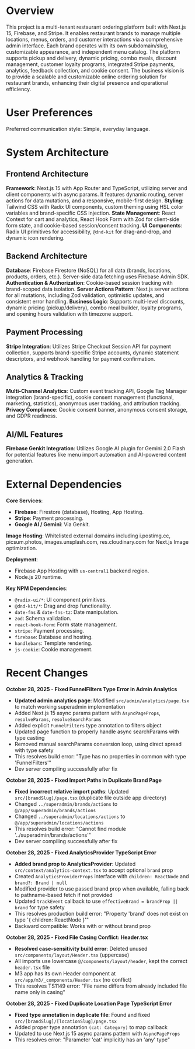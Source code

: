 # Overview

This project is a multi-tenant restaurant ordering platform built with Next.js 15, Firebase, and Stripe. It enables restaurant brands to manage multiple locations, menus, orders, and customer interactions via a comprehensive admin interface. Each brand operates with its own subdomain/slug, customizable appearance, and independent menu catalog. The platform supports pickup and delivery, dynamic pricing, combo meals, discount management, customer loyalty programs, integrated Stripe payments, analytics, feedback collection, and cookie consent. The business vision is to provide a scalable and customizable online ordering solution for restaurant brands, enhancing their digital presence and operational efficiency.

# User Preferences

Preferred communication style: Simple, everyday language.

# System Architecture

## Frontend Architecture

**Framework**: Next.js 15 with App Router and TypeScript, utilizing server and client components with async params. It features dynamic routing, server actions for data mutations, and a responsive, mobile-first design.
**Styling**: Tailwind CSS with Radix UI components, custom theming using HSL color variables and brand-specific CSS injection.
**State Management**: React Context for cart and analytics, React Hook Form with Zod for client-side form state, and cookie-based session/consent tracking.
**UI Components**: Radix UI primitives for accessibility, `@dnd-kit` for drag-and-drop, and dynamic icon rendering.

## Backend Architecture

**Database**: Firebase Firestore (NoSQL) for all data (brands, locations, products, orders, etc.). Server-side data fetching uses Firebase Admin SDK.
**Authentication & Authorization**: Cookie-based session tracking with brand-scoped data isolation.
**Server Actions Pattern**: Next.js server actions for all mutations, including Zod validation, optimistic updates, and consistent error handling.
**Business Logic**: Supports multi-level discounts, dynamic pricing (pickup/delivery), combo meal builder, loyalty programs, and opening hours validation with timezone support.

## Payment Processing

**Stripe Integration**: Utilizes Stripe Checkout Session API for payment collection, supports brand-specific Stripe accounts, dynamic statement descriptors, and webhook handling for payment confirmation.

## Analytics & Tracking

**Multi-Channel Analytics**: Custom event tracking API, Google Tag Manager integration (brand-specific), cookie consent management (functional, marketing, statistics), anonymous user tracking, and attribution tracking.
**Privacy Compliance**: Cookie consent banner, anonymous consent storage, and GDPR readiness.

## AI/ML Features

**Firebase Genkit Integration**: Utilizes Google AI plugin for Gemini 2.0 Flash for potential features like menu import automation and AI-powered content generation.

# External Dependencies

**Core Services**:
- **Firebase**: Firestore (database), Hosting, App Hosting.
- **Stripe**: Payment processing.
- **Google AI / Gemini**: Via Genkit.

**Image Hosting**: Whitelisted external domains including i.postimg.cc, picsum.photos, images.unsplash.com, res.cloudinary.com for Next.js Image optimization.

**Deployment**:
- Firebase App Hosting with `us-central1` backend region.
- Node.js 20 runtime.

**Key NPM Dependencies**:
- `@radix-ui/*`: UI component primitives.
- `@dnd-kit/*`: Drag and drop functionality.
- `date-fns` & `date-fns-tz`: Date manipulation.
- `zod`: Schema validation.
- `react-hook-form`: Form state management.
- `stripe`: Payment processing.
- `firebase`: Database and hosting.
- `handlebars`: Template rendering.
- `js-cookie`: Cookie management.

# Recent Changes

**October 28, 2025 - Fixed FunnelFilters Type Error in Admin Analytics**
- **Updated admin analytics page**: Modified `src/admin/analytics/page.tsx` to match working superadmin implementation
- Added Next.js 15 async params pattern with `AsyncPageProps`, `resolveParams`, `resolveSearchParams`
- Added explicit `FunnelFilters` type annotation to filters object
- Updated page function to properly handle async searchParams with type casting
- Removed manual searchParams conversion loop, using direct spread with type safety
- This resolves build error: "Type has no properties in common with type 'FunnelFilters'"
- Dev server compiling successfully after fix

**October 28, 2025 - Fixed Import Paths in Duplicate Brand Page**
- **Fixed incorrect relative import paths**: Updated `src/[brandSlug]/page.tsx` (duplicate file outside app directory)
- Changed `../superadmin/brands/actions` to `@/app/superadmin/brands/actions`
- Changed `../superadmin/locations/actions` to `@/app/superadmin/locations/actions`
- This resolves build error: "Cannot find module '../superadmin/brands/actions'"
- Dev server compiling successfully after fix

**October 28, 2025 - Fixed AnalyticsProvider TypeScript Error**
- **Added brand prop to AnalyticsProvider**: Updated `src/context/analytics-context.tsx` to accept optional `brand` prop
- Created `AnalyticsProviderProps` interface with `children: ReactNode` and `brand?: Brand | null`
- Modified provider to use passed brand prop when available, falling back to pathname-based fetch if not provided
- Updated `trackEvent` callback to use `effectiveBrand = brandProp || brand` for type safety
- This resolves production build error: "Property 'brand' does not exist on type '{ children: ReactNode }'"
- Backward compatible: Works with or without brand prop

**October 28, 2025 - Fixed File Casing Conflict: Header.tsx**
- **Resolved case-sensitivity build error**: Deleted unused `src/components/layout/Header.tsx` (uppercase)
- All imports use lowercase `@/components/layout/header`, kept the correct `header.tsx` file
- M3 app has its own Header component at `src/app/m3/_components/Header.tsx` (no conflict)
- This resolves TS1149 error: "File name differs from already included file name only in casing"

**October 28, 2025 - Fixed Duplicate Location Page TypeScript Error**
- **Fixed type annotation in duplicate file**: Found and fixed `src/[brandSlug]/[locationSlug]/page.tsx`
- Added proper type annotation `(cat: Category)` to map callback
- Updated to use Next.js 15 async params pattern with `AsyncPageProps`
- This resolves error: "Parameter 'cat' implicitly has an 'any' type"